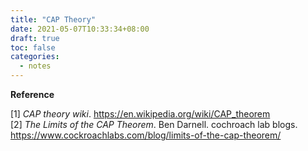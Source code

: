 ```yaml
---
title: "CAP Theory"
date: 2021-05-07T10:33:34+08:00
draft: true
toc: false
categories:
  - notes
---
```

**Reference**

  [1] *CAP theory wiki*. https://en.wikipedia.org/wiki/CAP_theorem  
  [2] *The Limits of the CAP Theorem*. Ben Darnell. cochroach lab blogs. https://www.cockroachlabs.com/blog/limits-of-the-cap-theorem/

